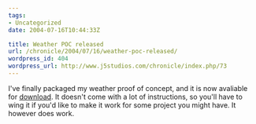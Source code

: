 ```yaml
---
tags:
- Uncategorized
date: 2004-07-16T10:44:33Z

title: Weather POC released
url: /chronicle/2004/07/16/weather-poc-released/
wordpress_id: 404
wordpress_url: http://www.j5studios.com/chronicle/index.php/73
---
```


I've finally packaged my weather proof of concept, and it is now avaliable for <a href="/projects/weather/">download</a>.  It doesn't come with a lot of instructions, so you'll have to wing it if you'd like to make it work for some project you might have.  It however does work.

